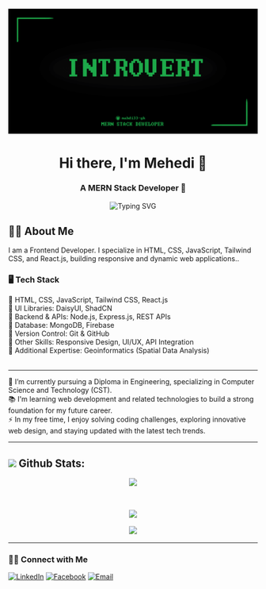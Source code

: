 ![Cover Image](githubcover-01.png)

<h1 align="center">Hi there, I'm Mehedi 👋</h1>

<div align="center">
  <h3>A MERN Stack Developer 🚀</h3>
  
  <img align="center" src="https://readme-typing-svg.herokuapp.com/?lines=I+am+Mehedi,+a+MERN+Stack+Developer;I+build+responsive+web+apps" alt="Typing SVG">
  
</div>

###
<h2>👨‍💻 About Me</h2>
<p align="left">
I am a Frontend Developer. I specialize in HTML, CSS, JavaScript, Tailwind CSS, and React.js, building responsive and dynamic web applications..
<br/>
  <h3>🖥️ Tech Stack</h3>
🔹 HTML, CSS, JavaScript, Tailwind CSS, React.js <br/>
🔹 UI Libraries: DaisyUI, ShadCN <br/>
🔹 Backend & APIs: Node.js, Express.js, REST APIs <br/>
🔹 Database: MongoDB, Firebase <br/>
🔹 Version Control: Git & GitHub <br/>
🔹 Other Skills: Responsive Design, UI/UX, API Integration <br/>
🔹 Additional Expertise: Geoinformatics (Spatial Data Analysis) <br/>
 <br/>

 ---

🔭 I’m currently pursuing a Diploma in Engineering, specializing in Computer Science and Technology (CST).  <br/>
📚 I'm learning web development and related technologies to build a strong foundation for my future career.  <br/>
⚡ In my free time, I enjoy solving coding challenges, exploring innovative web design, and staying updated with the latest tech trends.  <br/>

</p>

---



 
  
## <img src="https://media.giphy.com/media/ZCN6F3FAkwsyOGU2RS/giphy.gif" width="40"> **Github Stats:**
<div align="center">

 ![](https://github-readme-streak-stats.herokuapp.com/?user=mahdi33-gk&theme=holi&hide_border=false)
 
 <br/>

![](https://github-readme-stats.vercel.app/api?username=mahdi33-gk&theme=holi&hide_border=false&include_all_commits=true&count_private=true)<br/>

![](https://github-readme-stats.vercel.app/api/top-langs/?username=mahdi33-gk&count_private=true&theme=holi&hide_border=false&layout=compact)


</div>

---







<h3> 🤝🏻 Connect with Me </h3>

<p align="center">

<a href="https://www.linkedin.com/in/mehedi-mehedi-09a088349?utm_source=share&utm_campaign=share_via&utm_content=profile&utm_medium=android_app"><img alt="LinkedIn" src="https://img.shields.io/badge/Mehedi./linkedIn-brightgreen?style=flat-square&logo=linkedin"></a>
<a href="https://www.facebook.com/mehediScript404/"><img alt="Facebook" src="https://img.shields.io/badge/MEHEDI/facebook-blue?style=flat&logo=facebook"></a>
<a href="mailto:meheduvau@gmail.com"><img alt="Email" src="https://img.shields.io/badge/Email-meheduvau@gmail.com-blue?style=flat-square&logo=gmail"></a>
</p>

<!--
**mahdi33-gk/mahdi33-gk** is a ✨ _special_ ✨ repository because its `README.md` (this file) appears on your GitHub profile.

Here are some ideas to get you started:

- 🔭 I’m currently working on ...
- 🌱 I’m currently learning ...
- 👯 I’m looking to collaborate on ...
- 🤔 I’m looking for help with ...
- 💬 Ask me about ...
- 📫 How to reach me: ...
- 😄 Pronouns: ...
- ⚡ Fun fact: ...
-->
